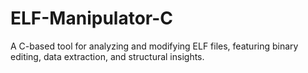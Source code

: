 # ELF-Manipulator-C
A C-based tool for analyzing and modifying ELF  files, featuring binary editing, data extraction, and structural insights.
